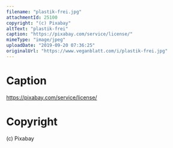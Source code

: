 ```yaml
---
filename: "plastik-frei.jpg"
attachmentId: 25100
copyright: "(c) Pixabay"
altText: "plastik-frei"
caption: "https://pixabay.com/service/license/"
mimeType: "image/jpeg"
uploadDate: "2019-09-20 07:36:25"
originalUrl: "https://www.veganblatt.com/i/plastik-frei.jpg"
---
```


# Caption

https://pixabay.com/service/license/

# Copyright

(c) Pixabay
